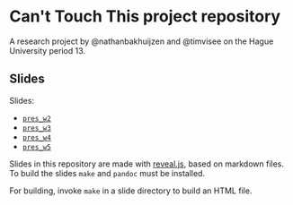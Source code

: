 # Can't Touch This project repository
A research project by @nathanbakhuijzen and @timvisee on the Hague University
period 13.

## Slides
Slides:
- [`pres_w2`](https://timvisee.gitlab.io/cant-touch-this-project/pres_w2)
- [`pres_w3`](https://timvisee.gitlab.io/cant-touch-this-project/pres_w3)
- [`pres_w4`](https://timvisee.gitlab.io/cant-touch-this-project/pres_w4)
- [`pres_w5`](https://timvisee.gitlab.io/cant-touch-this-project/pres_w5)

Slides in this repository are made with [reveal.js][revealjs], based on markdown
files.
To build the slides `make` and `pandoc` must be installed.

For building, invoke `make` in a slide directory to build an HTML file.


[revealjs]: https://revealjs.com/

